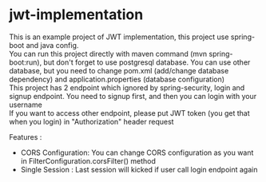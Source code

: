 # jwt-implementation

This is an example project of JWT implementation, this project use spring-boot and java config.<br />
You can run this project directly with maven command (mvn spring-boot:run), but don't forget to use postgresql database. You can use other database, but you need to change pom.xml (add/change database dependency) and application.properties (database configuration)<br />
This project has 2 endpoint which ignored by spring-security, login and signup endpoint. You need to signup first, and then you can login with your username<br/>
If you want to access other endpoint, please put JWT token (you get that when you login) in "Authorization" header request

Features :
<ul>
<li>CORS Configuration: You can change CORS configuration as you want in FilterConfiguration.corsFilter() method</li>
<li>Single Session : Last session will kicked if user call login endpoint again</li>
</ul>

